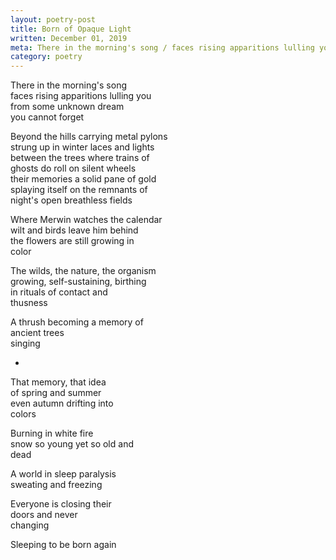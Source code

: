 ```yaml
---
layout: poetry-post
title: Born of Opaque Light
written: December 01, 2019
meta: There in the morning's song / faces rising apparitions lulling you / from some unknown dream / you cannot forget
category: poetry
---
```


There in the morning's song <br>
faces rising apparitions lulling you <br>
from some unknown dream <br>
you cannot forget

Beyond the hills carrying metal pylons <br>
strung up in winter laces and lights <br>
between the trees where trains of <br>
ghosts do roll on silent wheels <br>
their memories a solid pane of gold <br>
splaying itself on the remnants of <br>
night's open breathless fields

Where Merwin watches the calendar <br>
wilt and birds leave him behind <br>
the flowers are still growing in <br>
color

The wilds, the nature, the organism <br>
growing, self-sustaining, birthing <br>
in rituals of contact and <br>
thusness

A thrush becoming a memory of <br>
ancient trees <br>
singing

-

That memory, that idea <br>
of spring and summer <br>
even autumn drifting into <br>
colors

Burning in white fire <br>
snow so young yet so old and <br>
dead

A world in sleep paralysis <br>
sweating and freezing

Everyone is closing their <br>
doors and never <br>
changing

Sleeping to be born again
